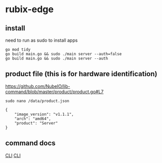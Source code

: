 # rubix-edge

## install

need to run as sudo to install apps

```
go mod tidy
go build main.go && sudo ./main server --auth=false
go build main.go && sudo ./main server --auth
```

## product file (this is for hardware identification)

https://github.com/NubeIO/lib-command/blob/master/product/product.go#L7

`sudo nano /data/product.json`

```
{
    "image_version": "v1.1.1",
    "arch": "amd64",
    "product": "Server"
}
```

## command docs

[CLI](docs/api.md)
[CLI](docs/cli.md)
